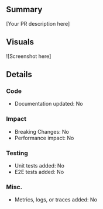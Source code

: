 ## Summary
<!-- Briefly describe what this PR is about. -->
[Your PR description here]

## Visuals
<!-- Attach screenshots or videos of any visual changes. If none, delete this section. -->
![Screenshot here]

## Details

### Code
- Documentation updated: No <!-- Yes|No|Pending -->
  <!-- - If pending, describe what needs to be updated and create a triage ticket for it -->
  <!-- - If yes, link to documentation -->

### Impact
- Breaking Changes: No <!-- Yes|No -->
  <!-- - Migration steps: [If yes, describe] -->
  <!-- - Backwards compatible: Yes|No -->
- Performance impact: No <!-- Yes|No -->
  <!-- - If yes, describe: [Describe impact here] -->

### Testing
- Unit tests added: No <!-- Yes|No -->
  <!-- - If no, reason: [Reason here] -->
- E2E tests added: No <!-- Yes|No -->
  <!-- - If no, reason: [Reason here] -->

### Misc.
- Metrics, logs, or traces added: No <!-- Yes|No -->
  <!-- - If yes, describe: [Describe what was added if necessary] -->
